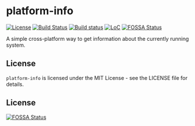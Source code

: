 platform-info
=============

[![License](https://img.shields.io/badge/license-MIT-blue.svg)](LICENSE)
[![Build Status](https://api.travis-ci.org/uutils/platform-info.svg?branch=master)](https://travis-ci.org/uutils/platform-info)
[![Build status](https://ci.appveyor.com/api/projects/status/2wogy3wkenwreeq0/branch/master?svg=true)](https://ci.appveyor.com/project/Arcterus/platform-info/branch/master)
[![LoC](https://tokei.rs/b1/github/uutils/platform-info)](https://github.com/uutils/platform-info)
[![FOSSA Status](https://app.fossa.io/api/projects/git%2Bgithub.com%2Fuutils%2Fplatform-info.svg?type=shield)](https://app.fossa.io/projects/git%2Bgithub.com%2Fuutils%2Fplatform-info?ref=badge_shield)

A simple cross-platform way to get information about the currently running
system.

License
-------

`platform-info` is licensed under the MIT License - see the LICENSE file for details.


## License
[![FOSSA Status](https://app.fossa.io/api/projects/git%2Bgithub.com%2Fuutils%2Fplatform-info.svg?type=large)](https://app.fossa.io/projects/git%2Bgithub.com%2Fuutils%2Fplatform-info?ref=badge_large)